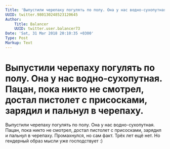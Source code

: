 ```yaml
---
Title: 'Выпустили черепаху погулять по полу. Она у нас водно-сухопутная. Пацан, пока никто не смотрел, достал пистолет с присосками, зарядил и пальнул в черепаху.'
UUID: twitter.980130248523120645
Author:
    Title: Balancer
    UUID: twitter.user.balancer73
Date: 'Sat, 31 Mar 2018 20:10:35 +0300'
Type: Post
Markup: Text
---
```


# Выпустили черепаху погулять по полу. Она у нас водно-сухопутная. Пацан, пока никто не смотрел, достал пистолет с присосками, зарядил и пальнул в черепаху.

Выпустили черепаху погулять по полу. Она у нас
водно-сухопутная. Пацан, пока никто не смотрел, достал
пистолет с присосками, зарядил и пальнул в черепаху.
Промахнулся, но сам факт. Трёх лет ещё нет. Но гендерный
образ мысли уже господствует :)